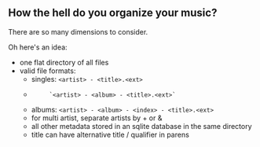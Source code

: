 ## How the hell do you organize your music?

There are so many dimensions to consider.

Oh here's an idea:

- one flat directory of all files
- valid file formats:
  - singles: `<artist> - <title>.<ext>`
  -          `<artist> - <album> - <title>.<ext>`
  - albums:  `<artist> - <album> - <index> - <title>.<ext>`
  - for multi artist, separate artists by + or &
  - all other metadata stored in an sqlite database in the same directory
  - title can have alternative title / qualifier in parens
